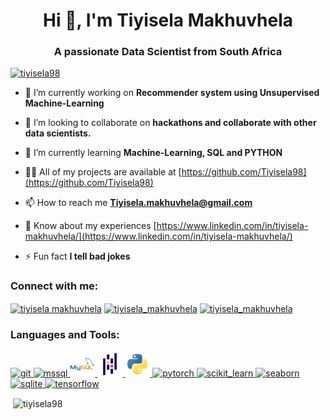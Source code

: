 
<h1 align="center">Hi 👋, I'm Tiyisela Makhuvhela</h1>
<h3 align="center">A passionate Data Scientist from South Africa</h3>

<p align="left"> <a href="https://github.com/ryo-ma/github-profile-trophy"><img src="https://github-profile-trophy.vercel.app/?username=tiyisela98" alt="tiyisela98" /></a> </p>

- 🔭 I’m currently working on **Recommender system using Unsupervised Machine-Learning**

- 👯 I’m looking to collaborate on **hackathons and collaborate with other data scientists.**

- 🌱 I’m currently learning **Machine-Learning, SQL and PYTHON**

- 👨‍💻 All of my projects are available at [https://github.com/Tiyisela98](https://github.com/Tiyisela98)

- 📫 How to reach me **Tiyisela.makhuvhela@gmail.com**

- 📄 Know about my experiences [https://www.linkedin.com/in/tiyisela-makhuvhela/](https://www.linkedin.com/in/tiyisela-makhuvhela/)

- ⚡ Fun fact **I tell bad jokes**

<h3 align="left">Connect with me:</h3>
<p align="left">
<a href="https://linkedin.com/in/tiyisela makhuvhela" target="blank"><img align="center" src="https://raw.githubusercontent.com/rahuldkjain/github-profile-readme-generator/master/src/images/icons/Social/linked-in-alt.svg" alt="tiyisela makhuvhela" height="30" width="40" /></a>
<a href="https://kaggle.com/tiyisela_makhuvhela" target="blank"><img align="center" src="https://raw.githubusercontent.com/rahuldkjain/github-profile-readme-generator/master/src/images/icons/Social/kaggle.svg" alt="tiyisela_makhuvhela" height="30" width="40" /></a>
<a href="https://www.hackerrank.com/tiyisela_makhuvhela" target="blank"><img align="center" src="https://raw.githubusercontent.com/rahuldkjain/github-profile-readme-generator/master/src/images/icons/Social/hackerrank.svg" alt="tiyisela_makhuvhela" height="30" width="40" /></a>
</p>

<h3 align="left">Languages and Tools:</h3>
<p align="left"> <a href="https://git-scm.com/" target="_blank" rel="noreferrer"> <img src="https://www.vectorlogo.zone/logos/git-scm/git-scm-icon.svg" alt="git" width="40" height="40"/> </a> <a href="https://www.microsoft.com/en-us/sql-server" target="_blank" rel="noreferrer"> <img src="https://www.svgrepo.com/show/303229/microsoft-sql-server-logo.svg" alt="mssql" width="40" height="40"/> </a> <a href="https://www.mysql.com/" target="_blank" rel="noreferrer"> <img src="https://raw.githubusercontent.com/devicons/devicon/master/icons/mysql/mysql-original-wordmark.svg" alt="mysql" width="40" height="40"/> </a> <a href="https://pandas.pydata.org/" target="_blank" rel="noreferrer"> <img src="https://raw.githubusercontent.com/devicons/devicon/2ae2a900d2f041da66e950e4d48052658d850630/icons/pandas/pandas-original.svg" alt="pandas" width="40" height="40"/> </a> <a href="https://www.python.org" target="_blank" rel="noreferrer"> <img src="https://raw.githubusercontent.com/devicons/devicon/master/icons/python/python-original.svg" alt="python" width="40" height="40"/> </a> <a href="https://pytorch.org/" target="_blank" rel="noreferrer"> <img src="https://www.vectorlogo.zone/logos/pytorch/pytorch-icon.svg" alt="pytorch" width="40" height="40"/> </a> <a href="https://scikit-learn.org/" target="_blank" rel="noreferrer"> <img src="https://upload.wikimedia.org/wikipedia/commons/0/05/Scikit_learn_logo_small.svg" alt="scikit_learn" width="40" height="40"/> </a> <a href="https://seaborn.pydata.org/" target="_blank" rel="noreferrer"> <img src="https://seaborn.pydata.org/_images/logo-mark-lightbg.svg" alt="seaborn" width="40" height="40"/> </a> <a href="https://www.sqlite.org/" target="_blank" rel="noreferrer"> <img src="https://www.vectorlogo.zone/logos/sqlite/sqlite-icon.svg" alt="sqlite" width="40" height="40"/> </a> <a href="https://www.tensorflow.org" target="_blank" rel="noreferrer"> <img src="https://www.vectorlogo.zone/logos/tensorflow/tensorflow-icon.svg" alt="tensorflow" width="40" height="40"/> </a> </p>

<p>&nbsp;<img align="center" src="https://github-readme-stats.vercel.app/api?username=tiyisela98&show_icons=true&locale=en" alt="tiyisela98" /></p>
                                                                                                                                            






